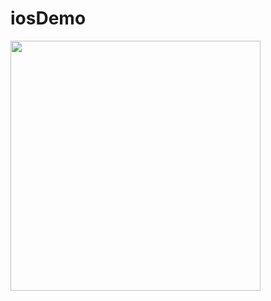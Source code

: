 # iosDemo

<img width="400" src="https://user-images.githubusercontent.com/12215982/76722663-949c4c00-677f-11ea-896b-9232d2db2333.png"/>
